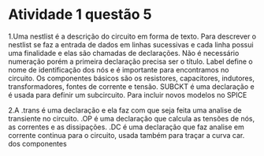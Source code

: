 
# Atividade 1 questão 5
1.Uma nestlist é a descrição do circuito em forma de texto. Para descrever o nestlist se faz a entrada de dados em linhas sucessivas e cada linha possui uma finalidade e elas são chamadas de declarações. Não é necessário numeração porém a primeira declaração precisa ser o título.
Label define o nome de identificação dos nós e é importante para encontramos no circuito.
Os componentes básicos são os resistores, capacitores, indutores, transformadores, fontes de corrente e tensão. 
SUBCKT é uma declaração e é usada para definir um subcircuito.
Para incluir novos modelos no SPICE 

2.A .trans é uma declaração e ela faz com que seja feita uma analise de transiente no circuito.
.OP é uma declaração que calcula as tensões de nós, as correntes e as dissipações.
.DC é uma declaração que faz analise em corrente continua para o circuito, usada também para traçar a curva car. dos componentes


